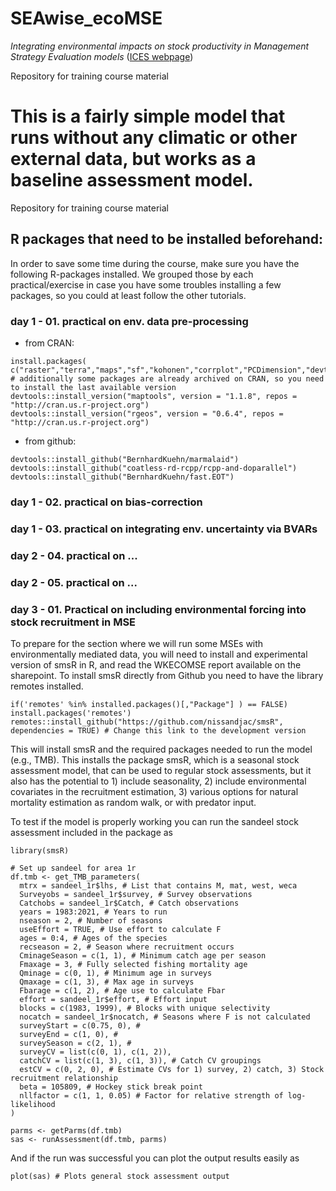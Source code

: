 # SEAwise_ecoMSE

*Integrating environmental impacts on stock productivity in Management Strategy Evaluation models* ([ICES webpage](https://www.ices.dk/events/Training/Pages/MSEmodels24.aspx))

Repository for training course material


This is a fairly simple model that runs without any climatic or other external data, but works as a baseline assessment model. 
=======
Repository for training course material 

## R packages that need to be installed beforehand:

In order to save some time during the course, make sure you have the following R-packages installed. We grouped those by each practical/exercise in case you have some troubles installing a few packages, so you could at least follow the other tutorials. 

### day 1 - 01. practical on env. data pre-processing

- from CRAN:
```
install.packages( c("raster","terra","maps","sf","kohonen","corrplot","PCDimension","devtools"))
# additionally some packages are already archived on CRAN, so you need to install the last available version
devtools::install_version("maptools", version = "1.1.8", repos = "http://cran.us.r-project.org")
devtools::install_version("rgeos", version = "0.6.4", repos = "http://cran.us.r-project.org")
```
- from github: 
```
devtools::install_github("BernhardKuehn/marmalaid")
devtools::install_github("coatless-rd-rcpp/rcpp-and-doparallel")
devtools::install_github("BernhardKuehn/fast.EOT")
```
### day 1 - 02. practical on bias-correction

### day 1 - 03. practical on integrating env. uncertainty via BVARs

### day 2 - 04. practical on ...

### day 2 - 05. practical on ...

### day 3 - 01. Practical on including environmental forcing into stock recruitment in MSE

To prepare for the section where we will run some MSEs with environmentally mediated data, you will need to install and experimental version of smsR in R, and read the WKECOMSE report available on the sharepoint.
To install smsR directly from Github you need to have the library remotes installed.

```
if('remotes' %in% installed.packages()[,"Package"] ) == FALSE) install.packages('remotes')
remotes::install_github("https://github.com/nissandjac/smsR", dependencies = TRUE) # Change this link to the development version
```
This will install smsR and the required packages needed to run the model (e.g., TMB).
This installs the package smsR, which is a seasonal stock assessment model, that can be used to regular stock assessments, but it also has the potential to 1) include seasonality, 2) include environmental covariates in the recruitment estimation, 3) various options for natural mortality estimation as random walk, or with predator input.

To test if the model is properly working you can run the sandeel stock assessment included in the package as

```
library(smsR)

# Set up sandeel for area 1r
df.tmb <- get_TMB_parameters(
  mtrx = sandeel_1r$lhs, # List that contains M, mat, west, weca
  Surveyobs = sandeel_1r$survey, # Survey observations
  Catchobs = sandeel_1r$Catch, # Catch observations
  years = 1983:2021, # Years to run
  nseason = 2, # Number of seasons
  useEffort = TRUE, # Use effort to calculate F
  ages = 0:4, # Ages of the species
  recseason = 2, # Season where recruitment occurs
  CminageSeason = c(1, 1), # Minimum catch age per season
  Fmaxage = 3, # Fully selected fishing mortality age
  Qminage = c(0, 1), # Minimum age in surveys
  Qmaxage = c(1, 3), # Max age in surveys
  Fbarage = c(1, 2), # Age use to calculate Fbar
  effort = sandeel_1r$effort, # Effort input
  blocks = c(1983, 1999), # Blocks with unique selectivity
  nocatch = sandeel_1r$nocatch, # Seasons where F is not calculated
  surveyStart = c(0.75, 0), #
  surveyEnd = c(1, 0), #
  surveySeason = c(2, 1), #
  surveyCV = list(c(0, 1), c(1, 2)),
  catchCV = list(c(1, 3), c(1, 3)), # Catch CV groupings
  estCV = c(0, 2, 0), # Estimate CVs for 1) survey, 2) catch, 3) Stock recruitment relationship
  beta = 105809, # Hockey stick break point
  nllfactor = c(1, 1, 0.05) # Factor for relative strength of log-likelihood
)

parms <- getParms(df.tmb)
sas <- runAssessment(df.tmb, parms)

```

And if the run was successful you can plot the output results easily as

```
plot(sas) # Plots general stock assessment output

```


